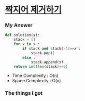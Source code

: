 # [짝지어 제거하기](https://school.programmers.co.kr/learn/courses/30/lessons/12973)



### My Answer

```python
def solution(s):
    stack = []
    for x in s : 
        if stack and stack[-1]==x : 
            stack.pop()
        else : 
            stack.append(x)
    return int(len(stack)==0)
```

* Time Complexity : O(n)
* Space Complexity : O(n)



### The things I got
